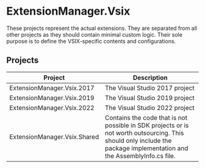 # ExtensionManager.Vsix

These projects represent the actual extensions.
They are separated from all other projects as they should contain minimal custom logic.
Their sole purpose is to define the VSIX-specific contents and configurations.

## Projects

| Project | Description |
|---|---|
| ExtensionManager.Vsix.2017 | The Visual Studio 2017 project |
| ExtensionManager.Vsix.2019 | The Visual Studio 2019 project |
| ExtensionManager.Vsix.2022 | The Visual Studio 2022 project |
| ExtensionManager.Vsix.Shared | Contains the code that is not possible in SDK projects or is not worth outsourcing. This should only include the package implementation and the AssemblyInfo.cs file. |
